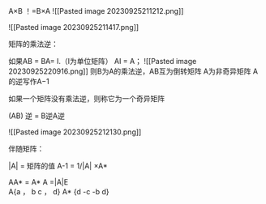 A×B ！=B×A
![[Pasted image 20230925211212.png]]

![[Pasted image 20230925211417.png]]


矩阵的乘法逆：

如果AB = BA= I.（I为单位矩阵）
AI = A；
![[Pasted image 20230925220916.png]]
则B为A的乘法逆，AB互为倒转矩阵
A为非奇异矩阵
A的逆写作A−1

如果一个矩阵没有乘法逆，则称它为一个奇异矩阵

(AB) 逆 = B逆A逆

![[Pasted image 20230925212130.png]]

伴随矩阵：

|A| = 矩阵的值
A-1  =  1/|A| ×A*

AA* = A* A =|A|E  
A{a ， b
	c ， d}
A* {d    -c
	-b   d}
